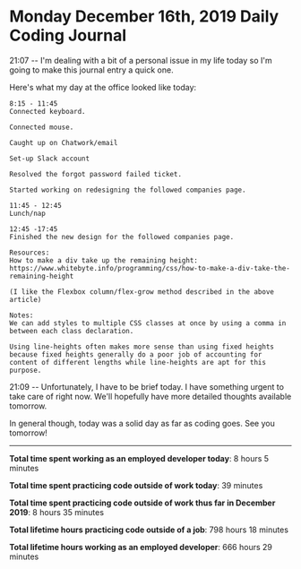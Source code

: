 # Monday December 16th, 2019 Daily Coding Journal

21:07 -- I'm dealing with a bit of a personal issue in my life today so I'm going to make this journal entry a quick one.

Here's what my day at the office looked like today:
```
8:15 - 11:45
Connected keyboard.

Connected mouse.

Caught up on Chatwork/email

Set-up Slack account

Resolved the forgot password failed ticket.

Started working on redesigning the followed companies page.

11:45 - 12:45
Lunch/nap

12:45 -17:45
Finished the new design for the followed companies page.

Resources:
How to make a div take up the remaining height: https://www.whitebyte.info/programming/css/how-to-make-a-div-take-the-remaining-height

(I like the Flexbox column/flex-grow method described in the above article) 

Notes:
We can add styles to multiple CSS classes at once by using a comma in between each class declaration.

Using line-heights often makes more sense than using fixed heights because fixed heights generally do a poor job of accounting for content of different lengths while line-heights are apt for this purpose.
```

21:09 -- Unfortunately, I have to be brief today. I have something urgent to take care of right now. We'll hopefully have more detailed thoughts available tomorrow.

In general though, today was a solid day as far as coding goes. See you tomorrow!
___
**Total time spent working as an employed developer today**: 8 hours 5 minutes

**Total time spent practicing code outside of work today**: 39 minutes

**Total time spent practicing code outside of work thus far in December 2019**: 8 hours 35 minutes

**Total lifetime hours practicing code outside of a job**: 798 hours 18 minutes

**Total lifetime hours working as an employed developer**: 666 hours 29 minutes
